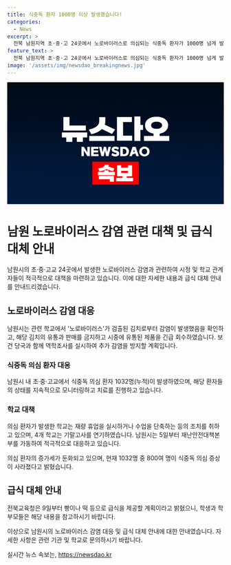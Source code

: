 ```yaml
---
title: 식중독 환자 1000명 이상 발생했습니다!
categories:
  - News
excerpt: >
  전북 남원지역 초·중·고 24곳에서 노로바이러스로 의심되는 식중독 환자가 1000명 넘게 발생하여 긴급 대응 중. 이들 학교에 공급된 김치에서 노로바이러스 검출돼 유통 중단 및 제품 회수. 노로바이러스는 구토와 설사를 유발하는데, 현재 800여 명은 증상이 사라진 상태. 재난안전대책본부 활성화하며 증가세는 둔화되고 있으나 계속 모니터링 중. 식중독 의심 환자 발생으로 몇몇 학교는 수업 조기종료 및 기말고사 연기 등 조치.
feature_text: >
  전북 남원지역 초·중·고 24곳에서 노로바이러스로 의심되는 식중독 환자가 1000명 넘게 발생하여 긴급 대응 중. 이들 학교에 공급된 김치에서 노로바이러스 검출돼 유통 중단 및 제품 회수. 노로바이러스는 구토와 설사를 유발하는데, 현재 800여 명은 증상이 사라진 상태. 재난안전대책본부 활성화하며 증가세는 둔화되고 있으나 계속 모니터링 중. 식중독 의심 환자 발생으로 몇몇 학교는 수업 조기종료 및 기말고사 연기 등 조치.
image: '/assets/img/newsdao_breakingnews.jpg'
---
```


<p><img src="/assets/img/newsdao_breakingnews.jpg" alt="ontimetimes 속보" /></p>

<h1>남원 노로바이러스 감염 관련 대책 및 급식 대체 안내</h1>

<p>남원시의 초·중·고교 24곳에서 발생한 노로바이러스 감염과 관련하여 시정 및 학교 관계자들이 적극적으로 대책을 마련하고 있습니다. 이에 대한 자세한 내용과 급식 대체 안내를 안내드리겠습니다.</p>

<h2>노로바이러스 감염 대응</h2>

<p data-ke-size="size16">남원시는 관련 학교에서 '노로바이러스'가 검출된 김치로부터 감염이 발생했음을 확인하고, 해당 김치의 유통과 판매를 금지하고 시중에 유통된 제품을 긴급 회수하였습니다. 보건 당국과 함께 역학조사를 실시하여 추가 감염을 방지할 계획입니다.</p>

<h3>식중독 의심 환자 대응</h3>

<p data-ke-size="size16">남원시 내 초·중·고교에서 식중독 의심 환자 1032명(누적)이 발생하였으며, 해당 환자들의 상태를 지속적으로 모니터링하고 치료를 진행하고 있습니다.</p>

<h3>학교 대책</h3>

<p data-ke-size="size16">의심 환자가 발생한 학교는 재량 휴업을 실시하거나 수업을 단축하는 등의 조치를 취하고 있으며, 4개 학교는 기말고사를 연기하였습니다. 남원시는 5일부터 재난안전대책본부를 가동하여 적극적으로 대응하고 있습니다.</p>

<p data-ke-size="size16">의심 환자의 증가세가 둔화되고 있으며, 현재 1032명 중 800여 명이 식중독 의심 증상이 사라졌다고 밝혔습니다.</p>

<h2>급식 대체 안내</h2>

<p data-ke-size="size16">전북교육청은 9일부터 빵이나 떡 등으로 급식을 제공할 계획이라고 밝혔으니, 학생과 학부모들은 해당 내용을 참고하시기 바랍니다.</p>

<p>이상으로 남원시의 노로바이러스 감염 대응 및 급식 대체 안내에 대한 안내였습니다. 자세한 사항은 관련 기관 및 학교로 문의하시기 바랍니다.</p>
실시간 뉴스 속보는, <a href="https://newsdao.kr" rel="dofollow">https://newsdao.kr</a>


